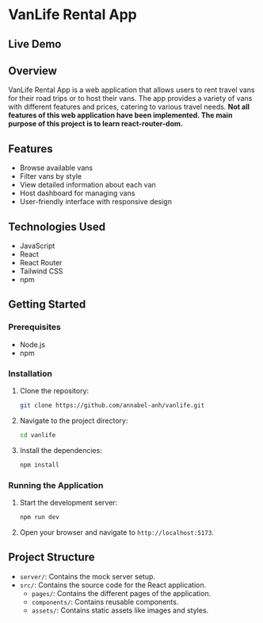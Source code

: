 # VanLife Rental App

## Live Demo

## Overview

VanLife Rental App is a web application that allows users to rent travel vans for their road trips or to host their 
vans. The app provides a variety of vans with different features and prices, catering to various travel needs. **Not 
all features of this web application have been implemented. The main purpose of this project is to learn 
react-router-dom.**

## Features

- Browse available vans
- Filter vans by style
- View detailed information about each van
- Host dashboard for managing vans
- User-friendly interface with responsive design

## Technologies Used

- JavaScript
- React
- React Router
- Tailwind CSS
- npm

## Getting Started

### Prerequisites

- Node.js
- npm

### Installation

1. Clone the repository:
    ```sh
    git clone https://github.com/annabel-anh/vanlife.git
    ```
2. Navigate to the project directory:
    ```sh
    cd vanlife
    ```
3. Install the dependencies:
    ```sh
    npm install
    ```

### Running the Application

1. Start the development server:
    ```sh
    npm run dev
    ```
2. Open your browser and navigate to `http://localhost:5173`.

## Project Structure

- `server/`: Contains the mock server setup.
- `src/`: Contains the source code for the React application.
    - `pages/`: Contains the different pages of the application.
    - `components/`: Contains reusable components.
    - `assets/`: Contains static assets like images and styles.
